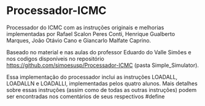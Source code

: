 # Processador-ICMC
Processador do ICMC com as instruções originais e melhorias implementadas por Rafael Scalon Peres Conti, Henrique Gualberto Marques, João Otávio Cano e Giancarlo Malfate Caprino.

Baseado no material e nas aulas do professor Eduardo do Valle Simões e nos codigos disponíveis no repositório https://github.com/simoesusp/Processador-ICMC (pasta Simple_Simulator).

Essa implementação do processador inclui as instruções LOADALL, LOADALLN e LOADALLI, implementadas pelos quatro alunos. Mais detalhes sobre essas instruções (assim como de todas as outras instruções) podem ser encontradas nos comentários de seus respectivos #define
